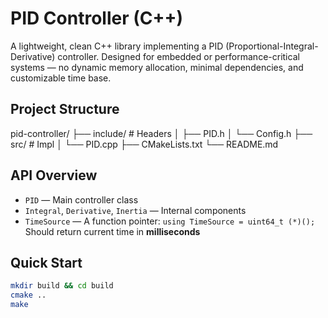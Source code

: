 # PID Controller (C++)

A lightweight, clean C++ library implementing a PID (Proportional-Integral-Derivative) controller. Designed for embedded or performance-critical systems — no dynamic memory allocation, minimal dependencies, and customizable time base.

## Project Structure

pid-controller/
├── include/ # Headers
│ ├── PID.h
│ └── Config.h
├── src/ # Impl
│ └── PID.cpp
├── CMakeLists.txt
└── README.md

## API Overview

- `PID` — Main controller class
- `Integral`, `Derivative`, `Inertia` — Internal components
- `TimeSource` — A function pointer: `using TimeSource = uint64_t (*)();`  
  Should return current time in **milliseconds**

## Quick Start

```bash
mkdir build && cd build
cmake ..
make
